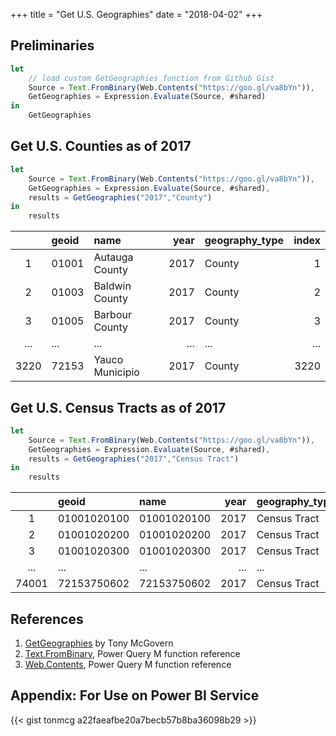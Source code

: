 +++
title = "Get U.S. Geographies"
date = "2018-04-02"
+++

## Preliminaries
```javascript
let
    // load custom GetGeographies function from Github Gist
    Source = Text.FromBinary(Web.Contents("https://goo.gl/va8bYn")),
    GetGeographies = Expression.Evaluate(Source, #shared)
in
    GetGeographies
```

## Get U.S. Counties as of 2017
```javascript
let 
    Source = Text.FromBinary(Web.Contents("https://goo.gl/va8bYn")),
    GetGeographies = Expression.Evaluate(Source, #shared),
    results = GetGeographies("2017","County")
in
    results
```
|     |geoid |name            |year |geography_type |index
|:---:|:-----|:---------------|----:|:--------------|---:
|1	  |01001 |Autauga County  |2017 |County         |1
|2	  |01003 |Baldwin County  |2017 |County         |2
|3	  |01005 |Barbour County  |2017 |County         |3
|...  |...   |...             |...  |...            |...
|3220 |72153 |Yauco Municipio |2017 |County         |3220

## Get U.S. Census Tracts as of 2017
```javascript
let 
    Source = Text.FromBinary(Web.Contents("https://goo.gl/va8bYn")),
    GetGeographies = Expression.Evaluate(Source, #shared),
    results = GetGeographies("2017","Census Tract")
in
    results
```
|      |geoid       |name        |year |geography_type |index
|:----:|:-----------|:-----------|----:|:--------------|---:
|1     |01001020100 |01001020100 |2017 |Census Tract   |1
|2     |01001020200 |01001020200 |2017 |Census Tract   |2
|3     |01001020300 |01001020300 |2017 |Census Tract   |3
|...   |...         |...         |...  |...            |...
|74001 |72153750602 |72153750602 |2017 |Census Tract   |74001

## References
1. [GetGeographies](https://gist.github.com/tonmcg/a22faeafbe20a7becb57b8ba36098b29) by Tony McGovern
2. [Text.FromBinary](https://msdn.microsoft.com/en-us/library/mt253365.aspx), Power Query M function reference
3. [Web.Contents](https://msdn.microsoft.com/en-us/library/mt260892.aspx), Power Query M function reference

## Appendix: For Use on Power BI Service
<div style="table-layout:fixed;display:table;width:100%;">
{{< gist tonmcg a22faeafbe20a7becb57b8ba36098b29 >}}
</div>
